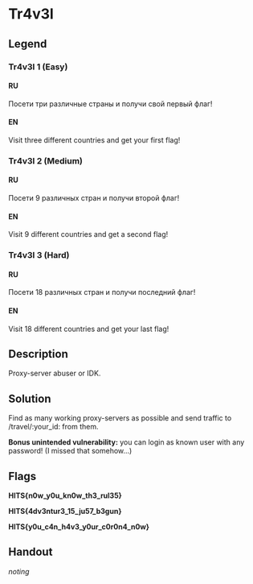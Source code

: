 # Tr4v3l

## Legend

### Tr4v3l 1 (Easy)

#### RU

Посети три различные страны и получи свой первый флаг!

#### EN

Visit three different countries and get your first flag!

### Tr4v3l 2 (Medium)

#### RU

Посети 9 различных стран и получи второй флаг!

#### EN

Visit 9 different countries and get a second flag!

### Tr4v3l 3 (Hard)

#### RU

Посети 18 различных стран и получи последний флаг!

#### EN

Visit 18 different countries and get your last flag!

## Description

Proxy-server abuser or IDK.

## Solution

Find as many working proxy-servers as possible and send traffic to /travel/:your_id: from them.

**Bonus unintended vulnerability:** you can login as known user with any password! (I missed that somehow...)

## Flags

**HITS{n0w_y0u_kn0w_th3_rul35}**

**HITS{4dv3ntur3_15_ju57_b3gun}**

**HITS{y0u_c4n_h4v3_y0ur_c0r0n4_n0w}**

## Handout

*noting*
